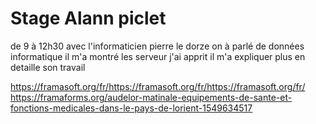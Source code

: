 # Stage Alann piclet

de 9 à 12h30 avec l'informaticien pierre le dorze on à parlé de données informatique il m'a montré les serveur j'ai apprit il m'a expliquer plus en detaille son travail




https://framasoft.org/fr/https://framasoft.org/fr/https://framasoft.org/fr/
https://framaforms.org/audelor-matinale-equipements-de-sante-et-fonctions-medicales-dans-le-pays-de-lorient-1549634517
